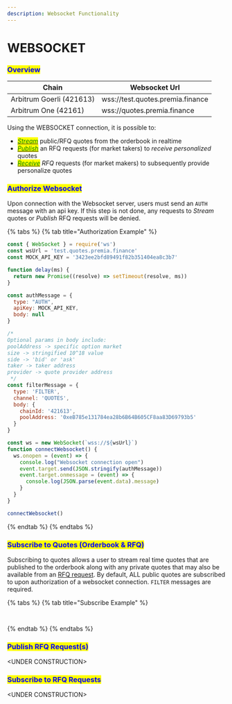 ```yaml
---
description: Websocket Functionality
---
```


# WEBSOCKET

### <mark style="color:blue;">Overview</mark>

| Chain                    | Websocket Url                    |
| ------------------------ | -------------------------------- |
| Arbitrum Goerli (421613) | wss://test.quotes.premia.finance |
| Arbitrum One (42161)     | wss://quotes.premia.finance      |

Using the WEBSOCKET connection, it is possible to:

* [_<mark style="color:blue;"><mark style="color:green;">Stream<mark style="color:green;"></mark>_](websocket.md#subscribe-to-quotes-orderbook-and-rfq) public/RFQ quotes from the orderbook in realtime
* [_<mark style="color:green;">Publish</mark>_](websocket.md#publish-rfq-request-s) an RFQ requests (for market takers) to _receive personalized_ quotes
* [_<mark style="color:green;">Receive</mark>_](websocket.md#subscribe-to-rfq-requests) _RFQ_ requests (for market makers) to subsequently provide personalize quotes

### <mark style="color:blue;">Authorize Websocket</mark>

Upon connection with the Websocket server, users must send an `AUTH` message with an api key.  If this step is not done, any requests to _Stream_ quotes or _Publish_ RFQ requests will be denied.&#x20;

{% tabs %}
{% tab title="Authorization Example" %}
```javascript
const { WebSocket } = require('ws')
const wsUrl = 'test.quotes.premia.finance'
const MOCK_API_KEY = '3423ee2bfd89491f82b351404ea8c3b7'

function delay(ms) {
  return new Promise((resolve) => setTimeout(resolve, ms))
}

const authMessage = {
  type: "AUTH",
  apiKey: MOCK_API_KEY,
  body: null
}

/*
Optional params in body include:
poolAddress -> specific option market
size -> stringified 10^18 value
side -> 'bid' or 'ask'
taker -> taker address
provider -> quote provider address
 */
const filterMessage = {
  type: 'FILTER',
  channel: 'QUOTES',
  body: {
    chainId: '421613',
    poolAddress: '0xeB785e131784ea28b6B64B605CF8aa83D69793b5'
  }
}

const ws = new WebSocket(`wss://${wsUrl}`)
function connectWebsocket() {
  ws.onopen = (event) => {
    console.log("Websocket connection open")
    event.target.send(JSON.stringify(authMessage))
    event.target.onmessage = (event) => {
      console.log(JSON.parse(event.data).message)
    }
  }
}

connectWebsocket()
```


{% endtab %}
{% endtabs %}

### <mark style="color:blue;">Subscribe to Quotes (Orderbook & RFQ)</mark>

Subscribing to quotes allows a user to stream real time quotes that are published to the orderbook along with any private quotes that may also be available from an [RFQ request](websocket.md#publish-rfq-request-s).  By default, ALL public quotes are subscribed to upon authorization of a websocket connection. `FILTER` messages are required.



{% tabs %}
{% tab title="Subscribe Example" %}
```javascript
			
```
{% endtab %}
{% endtabs %}

### <mark style="color:blue;">Publish RFQ Request(s)</mark>

\<UNDER CONSTRUCTION>

### <mark style="color:blue;">Subscribe to RFQ Requests</mark>

\<UNDER CONSTRUCTION>
